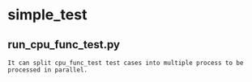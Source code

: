 # simple_test



## run_cpu_func_test.py

    It can split cpu_func_test test cases into multiple process to be processed in parallel.

